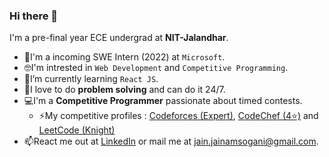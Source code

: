 ### Hi there 👋
I'm a pre-final year ECE undergrad at __NIT-Jalandhar__.

- 💼I'm a incoming SWE Intern (2022) at ```Microsoft```.
- 🤓I'm intrested in ```Web Development``` and ```Competitive Programming```.
- 🌱I’m currently learning ```React JS```.
- 💭I love to do __problem solving__ and can do it 24/7.
- 💻I'm a __Competitive Programmer__ passionate about timed contests.
  - ⚡My competitive profiles : [Codeforces (Expert)](https://codeforces.com/profile/jainam_sogani), [CodeChef (4⭐)](https://www.codechef.com/users/jainam_sogani) and [LeetCode (Knight)](https://leetcode.com/jainam_sogani/)
- 📫React me out at [LinkedIn](https://www.linkedin.com/in/jainamsogani/) or mail me at [jain.jainamsogani@gmail.com](mailto:jain.jainamsogani@gmail.com).

<!--
Here are some ideas to get you started:

- 🔭 I’m currently working on ...
- 👯 I’m looking to collaborate on ...
- 🤔 I’m looking for help with ...
- 💬 Ask me about ...
-  How to reach me: ...
- 😄 Pronouns: ...
- ⚡ Fun fact: ...
-->
